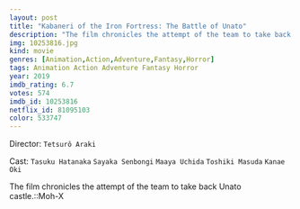 ```yaml
---
layout: post
title: "Kabaneri of the Iron Fortress: The Battle of Unato"
description: "The film chronicles the attempt of the team to take back Unato castle.::Moh-X.."
img: 10253816.jpg
kind: movie
genres: [Animation,Action,Adventure,Fantasy,Horror]
tags: Animation Action Adventure Fantasy Horror 
year: 2019
imdb_rating: 6.7
votes: 574
imdb_id: 10253816
netflix_id: 81095103
color: 533747
---
```

Director: `Tetsurô Araki`  

Cast: `Tasuku Hatanaka` `Sayaka Senbongi` `Maaya Uchida` `Toshiki Masuda` `Kanae Oki` 

The film chronicles the attempt of the team to take back Unato castle.::Moh-X